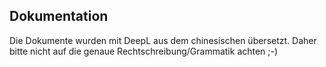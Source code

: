 <h2>Dokumentation</h2>

Die Dokumente wurden mit DeepL aus dem chinesischen übersetzt. Daher bitte nicht auf die genaue Rechtschreibung/Grammatik achten ;-)